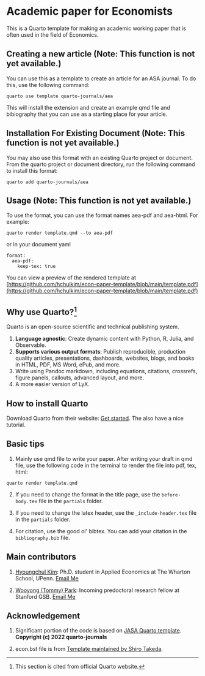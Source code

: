 
# Academic paper for Economists

This is a Quarto template for making an academic working paper that is often used in the field of Economics.

## Creating a new article (Note: This function is not yet available.)

You can use this as a template to create an article for an ASA journal. To do this, use the following command:

```
quarto use template quarto-journals/aea
```

This will install the extension and create an example qmd file and bibiography that you can use as a starting place for your article.

## Installation For Existing Document (Note: This function is not yet available.)

You may also use this format with an existing Quarto project or document. From the quarto project or document directory, run the following command to install this format:

```
quarto add quarto-journals/aea
```

## Usage (Note: This function is not yet available.)

To use the format, you can use the format names aea-pdf and aea-html. For example:

```
quarto render template.qmd --to aea-pdf
```

or in your document yaml

```
format:
  aea-pdf:
    keep-tex: true
```

You can view a preview of the rendered template at [https://github.com/hchulkim/econ-paper-template/blob/main/template.pdf](https://github.com/hchulkim/econ-paper-template/blob/main/template.pdf)

## Why use Quarto?[^1]

Quarto is an open-source scientific and technical publishing system. 

1. **Language agnostic**: Create dynamic content with Python, R, Julia, and Observable.
2. **Supports various output formats**: Publish reproducible, production quality articles, presentations, dashboards, websites, blogs, and books in HTML, PDF, MS Word, ePub, and more.
3. Write using Pandoc markdown, including equations, citations, crossrefs, figure panels, callouts, advanced layout, and more.
4. A more easier version of LyX.

[^1]: This section is cited from official Quarto website.

## How to install Quarto

Download Quarto from their website: [Get started](https://quarto.org/docs/get-started/). The also have a nice tutorial.

## Basic tips

1. Mainly use qmd file to write your paper. After writing your draft in qmd file, use the following code in the terminal to render the file into pdf, tex, html:

```{bash}
quarto render template.qmd
```

2. If you need to change the format in the title page, use the `before-body.tex` file in the `partials` folder.

3. If you need to change the latex header, use the `_include-header.tex` file in the `partials` folder.

4. For citation, use the good ol' bibtex. You can add your citation in the `bibliography.bib` file.

## Main contributors

1. [Hyoungchul Kim](https://hchulkim.github.io): Ph.D. student in Applied Economics at The Wharton School, UPenn. [Email Me](mailto:hchulkim@wharton.upenn.edu)

2. [Wooyong (Tommy) Park](https://wyeconomics.github.io): Incoming predoctoral research fellow at Stanford GSB. [Email Me](mailto:tommypark822@gmail.com)

## Acknowledgement

1. Significant portion of the code is based on [JASA Quarto template](https://github.com/quarto-journals/jasa/tree/main). **Copyright (c) 2022 quarto-journals**

2. econ.bst file is from [Template maintained by Shiro Takeda](https://github.com/ShiroTakeda/econ-bst).
